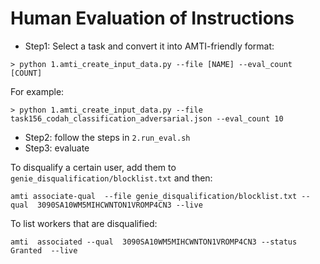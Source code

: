 # Human Evaluation of Instructions 
 - Step1: Select a task and convert it into AMTI-friendly format:  
```terminal
> python 1.amti_create_input_data.py --file [NAME] --eval_count [COUNT]
```
For example: 
```terminal
> python 1.amti_create_input_data.py --file  task156_codah_classification_adversarial.json --eval_count 10
```
 - Step2: follow the steps in `2.run_eval.sh`
 - Step3: evaluate


To disqualify a certain user, add them to `genie_disqualification/blocklist.txt` and then:

    amti associate-qual  --file genie_disqualification/blocklist.txt --qual  3090SA10WM5MIHCWNTON1VROMP4CN3 --live 

To list workers that are disqualified:

    amti  associated --qual  3090SA10WM5MIHCWNTON1VROMP4CN3 --status Granted  --live 
